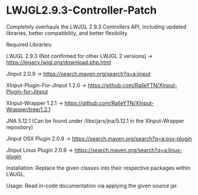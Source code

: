 # LWJGL2.9.3-Controller-Patch
Completely overhauls the LWJGL 2.9.3 Controllers API, including updated libraries, better compatibility, and better flexibility.


Required Libraries:

LWJGL 2.9.3 (Not confirmed for other LWJGL 2 versions) -> https://legacy.lwjgl.org/download.php.html

JInput 2.0.9 -> https://search.maven.org/search?q=a:jinput

XInput-Plugin-For-JInput 1.2.0 -> https://github.com/RalleYTN/XInput-Plugin-for-JInput

XInput-Wrapper 1.2.1 -> https://github.com/RalleYTN/XInput-Wrapper/tree/1.2.1

JNA 5.12.1 (Can be found under /libs/jars/jna/5.12.1 in the XInput-Wrapper repository)

JInput OSX Plugin 2.0.9 -> https://search.maven.org/search?q=a:osx-plugin

JInput Linux Plugin 2.0.9 -> https://search.maven.org/search?q=a:linux-plugin


Installation:
Replace the given classes into their respective packages within LWJGL.


Usage:
Read in-code documentation via applying the given source jar.
